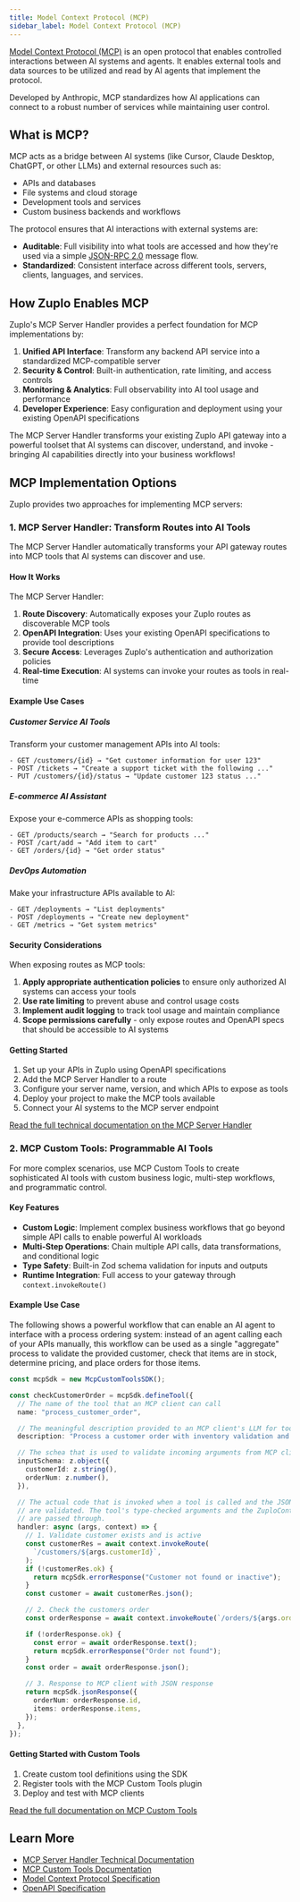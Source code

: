 ```yaml
---
title: Model Context Protocol (MCP)
sidebar_label: Model Context Protocol (MCP)
---
```


[Model Context Protocol (MCP)](https://modelcontextprotocol.io/introduction) is
an open protocol that enables controlled interactions between AI systems and
agents. It enables external tools and data sources to be utilized and read by AI
agents that implement the protocol.

Developed by Anthropic, MCP standardizes how AI applications can connect to a
robust number of services while maintaining user control.

## What is MCP?

MCP acts as a bridge between AI systems (like Cursor, Claude Desktop, ChatGPT,
or other LLMs) and external resources such as:

- APIs and databases
- File systems and cloud storage
- Development tools and services
- Custom business backends and workflows

The protocol ensures that AI interactions with external systems are:

- **Auditable**: Full visibility into what tools are accessed and how they're
  used via a simple [JSON-RPC 2.0](https://www.jsonrpc.org/specification)
  message flow.
- **Standardized**: Consistent interface across different tools, servers,
  clients, languages, and services.

## How Zuplo Enables MCP

Zuplo's MCP Server Handler provides a perfect foundation for MCP implementations
by:

1. **Unified API Interface**: Transform any backend API service into a
   standardized MCP-compatible server
2. **Security & Control**: Built-in authentication, rate limiting, and access
   controls
3. **Monitoring & Analytics**: Full observability into AI tool usage and
   performance
4. **Developer Experience**: Easy configuration and deployment using your
   existing OpenAPI specifications

The MCP Server Handler transforms your existing Zuplo API gateway into a
powerful toolset that AI systems can discover, understand, and invoke - bringing
AI capabilities directly into your business workflows!

## MCP Implementation Options

Zuplo provides two approaches for implementing MCP servers:

### 1. MCP Server Handler: Transform Routes into AI Tools

The MCP Server Handler automatically transforms your API gateway routes into MCP
tools that AI systems can discover and use.

#### How It Works

The MCP Server Handler:

1. **Route Discovery**: Automatically exposes your Zuplo routes as discoverable
   MCP tools
2. **OpenAPI Integration**: Uses your existing OpenAPI specifications to provide
   tool descriptions
3. **Secure Access**: Leverages Zuplo's authentication and authorization
   policies
4. **Real-time Execution**: AI systems can invoke your routes as tools in
   real-time

#### Example Use Cases

##### Customer Service AI Tools

Transform your customer management APIs into AI tools:

```
- GET /customers/{id} → "Get customer information for user 123"
- POST /tickets → "Create a support ticket with the following ..."
- PUT /customers/{id}/status → "Update customer 123 status ..."
```

##### E-commerce AI Assistant

Expose your e-commerce APIs as shopping tools:

```
- GET /products/search → "Search for products ..."
- POST /cart/add → "Add item to cart"
- GET /orders/{id} → "Get order status"
```

##### DevOps Automation

Make your infrastructure APIs available to AI:

```
- GET /deployments → "List deployments"
- POST /deployments → "Create new deployment"
- GET /metrics → "Get system metrics"
```

#### Security Considerations

When exposing routes as MCP tools:

1. **Apply appropriate authentication policies** to ensure only authorized AI
   systems can access your tools
2. **Use rate limiting** to prevent abuse and control usage costs
3. **Implement audit logging** to track tool usage and maintain compliance
4. **Scope permissions carefully** - only expose routes and OpenAPI specs that
   should be accessible to AI systems

#### Getting Started

1. Set up your APIs in Zuplo using OpenAPI specifications
2. Add the MCP Server Handler to a route
3. Configure your server name, version, and which APIs to expose as tools
4. Deploy your project to make the MCP tools available
5. Connect your AI systems to the MCP server endpoint

[Read the full technical documentation on the MCP Server Handler](/docs/handlers/mcp-server)

### 2. MCP Custom Tools: Programmable AI Tools

For more complex scenarios, use MCP Custom Tools to create sophisticated AI
tools with custom business logic, multi-step workflows, and programmatic
control.

#### Key Features

- **Custom Logic**: Implement complex business workflows that go beyond simple
  API calls to enable powerful AI workloads
- **Multi-Step Operations**: Chain multiple API calls, data transformations, and
  conditional logic
- **Type Safety**: Built-in Zod schema validation for inputs and outputs
- **Runtime Integration**: Full access to your gateway through
  `context.invokeRoute()`

#### Example Use Case

The following shows a powerful workflow that can enable an AI agent to interface
with a process ordering system: instead of an agent calling each of your APIs
manually, this workflow can be used as a single "aggregate" process to validate
the provided customer, check that items are in stock, determine pricing, and
place orders for those items.

```typescript
const mcpSdk = new McpCustomToolsSDK();

const checkCustomerOrder = mcpSdk.defineTool({
  // The name of the tool that an MCP client can call
  name: "process_customer_order",

  // The meaningful description provided to an MCP client's LLM for tool selection
  description: "Process a customer order with inventory validation and pricing",

  // The schea that is used to validate incoming arguments from MCP client tool calls
  inputSchema: z.object({
    customerId: z.string(),
    orderNum: z.number(),
  }),

  // The actual code that is invoked when a tool is called and the JSON arguments
  // are validated. The tool's type-checked arguments and the ZuploContext
  // are passed through.
  handler: async (args, context) => {
    // 1. Validate customer exists and is active
    const customerRes = await context.invokeRoute(
      `/customers/${args.customerId}`,
    );
    if (!customerRes.ok) {
      return mcpSdk.errorResponse("Customer not found or inactive");
    }
    const customer = await customerRes.json();

    // 2. Check the customers order
    const orderResponse = await context.invokeRoute(`/orders/${args.orderNum}`);

    if (!orderResponse.ok) {
      const error = await orderResponse.text();
      return mcpSdk.errorResponse("Order not found");
    }
    const order = await orderResponse.json();

    // 3. Response to MCP client with JSON response
    return mcpSdk.jsonResponse({
      orderNum: orderResponse.id,
      items: orderResponse.items,
    });
  },
});
```

#### Getting Started with Custom Tools

1. Create custom tool definitions using the SDK
2. Register tools with the MCP Custom Tools plugin
3. Deploy and test with MCP clients

[Read the full documentation on MCP Custom Tools](/docs/programmable-api/mcp-custom-tools)

## Learn More

- [MCP Server Handler Technical Documentation](/docs/handlers/mcp-server)
- [MCP Custom Tools Documentation](/docs/handlers/mcp-custom-tools)
- [Model Context Protocol Specification](https://spec.modelcontextprotocol.io/)
- [OpenAPI Specification](https://swagger.io/specification/)
